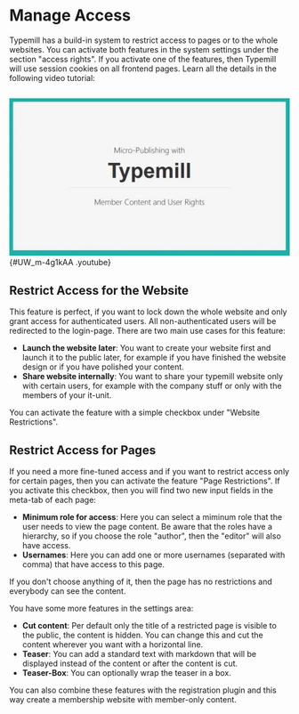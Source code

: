 # Manage Access

Typemill has a build-in system to restrict access to pages or to the whole websites. You can activate both features in the system settings under the section "access rights". If you activate one of the features, then Typemill will use session cookies on all frontend pages. Learn all the details in the following video tutorial:

```pagebreak
```

![youtube-video](media/live/youtube-uw-m-4g1kaa.jpeg "click to load video"){#UW_m-4g1kAA .youtube}

## Restrict Access for the Website

This feature is perfect, if you want to lock down the whole website and only grant access for authenticated users. All non-authenticated users will be redirected to the login-page. There are two main use cases for this feature:

* **Launch the website later**: You want to create your website first and launch it to the public later, for example if you have finished the website design or if you have polished your content.
* **Share website internally**: You want to share your typemill website only with certain users, for example with the company stuff or only with the members of your it-unit.

You can activate the feature with a simple checkbox under "Website Restrictions". 

## Restrict Access for Pages

If you need a more fine-tuned access and if you want to restrict access only for certain pages, then you can activate the feature "Page Restrictions". If you activate this checkbox, then you will find two new input fields in the meta-tab of each page:

* **Minimum role for access**: Here you can select a miminum role that the user needs to view the page content. Be aware that the roles have a hierarchy, so if you choose the role "author", then the "editor" will also have access.
* **Usernames**: Here you can add one or more usernames (separated with comma) that have access to this page.

If you don't choose anything of it, then the page has no restrictions and everybody can see the content.

You have some more features in the settings area:

* **Cut content**: Per default only the title of a restricted page is visible to the public, the content is hidden. You can change this and cut the content wherever you want with a horizontal line.
* **Teaser**: You can add a standard text with markdown that will be displayed instead of the content or after the content is cut.
* **Teaser-Box**: You can optionally wrap the teaser in a box. 

You can also combine these features with the registration plugin and this way create a membership website with member-only content.

